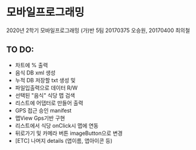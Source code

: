 # 모바일프로그래밍
2020년 2학기 모바일프로그래밍 (가)반 5팀
20170375 오승원, 20170400 최의철

## TO DO:
+ 차트에 % 출력
+ 음식 DB xml 생성
+ 누적 DB 저장할 txt 생성 및
+ 파일입출력으로 데이터 R/W
+ 선택된 "음식" 식당 맵 검색
+ 리스트에 어댑터로 만들어 출력
+ GPS 접근 승인 manifest
+ 맵View Gps기반 구현
+ 리스트에서 식당 onClick시 맵에 연동
+ 뒤로가기 및 카메라 버튼 imageButton으로 변경
+ [ETC] 나머지 details (앱이름, 앱아이콘 등)
